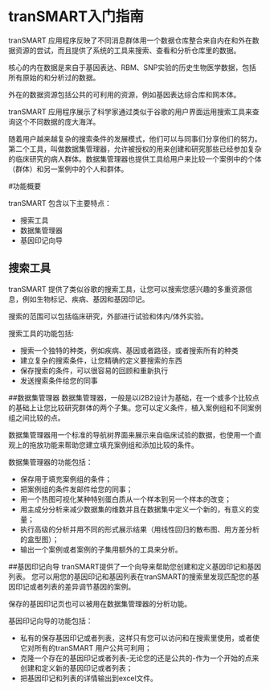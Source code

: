 # tranSMART入门指南
tranSMART 应用程序反映了不同消息群体用一个数据仓库整合来自内在和外在数据资源的尝试，而且提供了系统的工具来搜索、查看和分析仓库里的数据。

核心的内在数据是来自于基因表达、RBM、SNP实验的历史生物医学数据，包括所有原始的和分析过的数据。

外在的数据资源包括公共的可利用的资源，例如基因表达综合库和网本体。

tranSMART 应用程序展示了科学家通过类似于谷歌的用户界面运用搜索工具来查询这个不同数据的庞大海洋。

随着用户越来越复杂的搜索条件的发展模式，他们可以与同事们分享他们的努力。第二个工具，叫做数据集管理器，允许被授权的用来创建和研究那些已经参加复杂的临床研究的病人群体。数据集管理器也提供工具给用户来比较一个案例中的个体（群体）和另一案例中的个人和群体。

#功能概要

tranSMART 包含以下主要特点：
* 搜索工具
* 数据集管理器
* 基因印记向导

## 搜索工具
tranSMART 提供了类似谷歌的搜索工具，让您可以搜索您感兴趣的多重资源信息，例如生物标记、疾病、基因和基因印记。

搜索的范围可以包括临床研究，外部进行试验和体内/体外实验。

搜索工具的功能包括:
* 搜索一个独特的种类，例如疾病、基因或者路径，或者搜索所有的种类
* 建立复杂的搜索条件，让您精确的定义要搜索的东西
* 保存搜索的条件，可以很容易的回顾和重新执行
* 发送搜索条件给您的同事

##数据集管理器
数据集管理器，一般是以i2B2设计为基础，在一个或多个比较点的基础上让您比较研究群体的两个子集。您可以定义条件，植入案例组和不同案例组之间比较的点。

数据集管理器用一个标准的导航树界面来展示来自临床试验的数据，也使用一个直观上的拖放功能来帮助您建立填充案例组和添加比较的条件。

 数据集管理器的功能包括：
* 保存用于填充案例组的条件；
* 把案例组的条件发邮件给您的同事；
* 用一个热图可视化某种特别蛋白质从一个样本到另一个样本的改变；
* 用主成分分析来减少数据集的维数并且在数据集中定义一个新的，有意义的变量；
* 执行高级的分析并用不同的形式展示结果（用线性回归的散布图、用方差分析的盒型图）；
* 输出一个案例或者案例的子集用额外的工具来分析。

##基因印记向导
tranSMART提供了一个向导来帮助您创建和定义基因印记和基因列表。
您可以用您的基因印记和基因列表在tranSMART的搜索里发现匹配您的基因印记或者列表的差异调节基因的案例。

保存的基因印记页也可以被用在数据集管理器的分析功能。

基因印记向导的功能包括：
* 私有的保存基因印记或者列表，这样只有您可以访问和在搜索里使用，或者使它对所有的tranSMART 用户公共可利用；
* 克隆一个存在的基因印记或者列表-无论您的还是公共的-作为一个开始的点来创建和定义新的基因印记或者列表；
* 把基因印记和列表的详情输出到excel文件。






